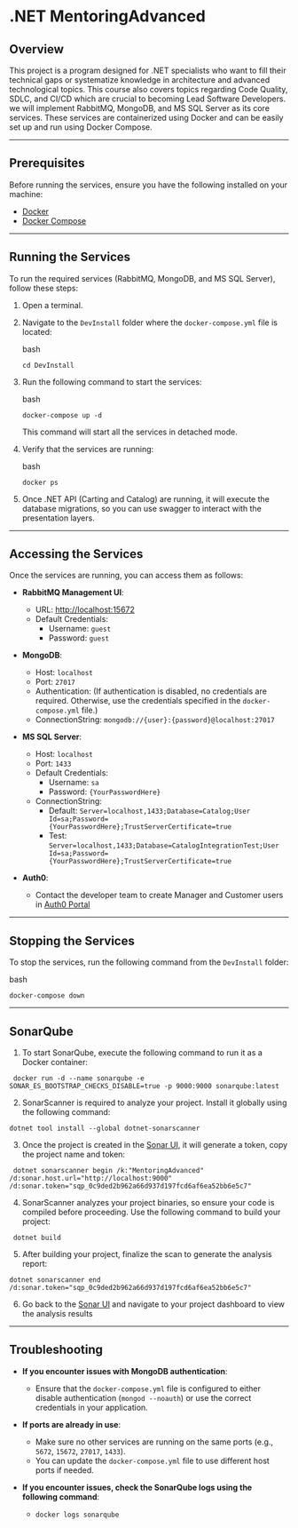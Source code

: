 # .NET MentoringAdvanced

## Overview

This project is a program designed for .NET specialists who want to fill their technical gaps or systematize knowledge in architecture and advanced technological topics. This course also covers topics regarding Code Quality, SDLC, and CI/CD which are crucial to becoming Lead Software Developers. we will implement RabbitMQ, MongoDB, and MS SQL Server as its core services. These services are containerized using Docker and can be easily set up and run using Docker Compose.

---

## Prerequisites

Before running the services, ensure you have the following installed on your machine:

-   [Docker](https://www.docker.com/get-started)
-   [Docker Compose](https://docs.docker.com/compose/install/)

---

## Running the Services

To run the required services (RabbitMQ, MongoDB, and MS SQL Server), follow these steps:

1.  Open a terminal.
2.  Navigate to the `DevInstall` folder where the `docker-compose.yml` file is located:

    bash

    ```
    cd DevInstall
    ```

3.  Run the following command to start the services:

    bash

    ```
    docker-compose up -d
    ```

    This command will start all the services in detached mode.

4.  Verify that the services are running:

    bash

    ```
    docker ps
    ```

5.  Once .NET API (Carting and Catalog) are running, it will execute the database migrations, so you can use swagger to interact with the presentation layers.

---

## Accessing the Services

Once the services are running, you can access them as follows:

-   **RabbitMQ Management UI**:

    -   URL: [http://localhost:15672](http://localhost:15672/)
    -   Default Credentials:
        -   Username: `guest`
        -   Password: `guest`

-   **MongoDB**:

    -   Host: `localhost`
    -   Port: `27017`
    -   Authentication: (If authentication is disabled, no credentials are required. Otherwise, use the credentials specified in the `docker-compose.yml` file.)
    -   ConnectionString: `mongodb://{user}:{password}@localhost:27017`

-   **MS SQL Server**:

    -   Host: `localhost`
    -   Port: `1433`
    -   Default Credentials:
        -   Username: `sa`
        -   Password: `{YourPasswordHere}`
    -   ConnectionString:
        -   Default: `Server=localhost,1433;Database=Catalog;User Id=sa;Password={YourPasswordHere};TrustServerCertificate=true`
        -   Test: `Server=localhost,1433;Database=CatalogIntegrationTest;User Id=sa;Password={YourPasswordHere};TrustServerCertificate=true`

-   **Auth0**:
    -   Contact the developer team to create Manager and Customer users in [Auth0 Portal](https://dev-5tqrr085ocpf71db.us.auth0.com/)

---

## Stopping the Services

To stop the services, run the following command from the `DevInstall` folder:

bash

```
docker-compose down
```

---

## SonarQube

1. To start SonarQube, execute the following command to run it as a Docker container:

```
 docker run -d --name sonarqube -e SONAR_ES_BOOTSTRAP_CHECKS_DISABLE=true -p 9000:9000 sonarqube:latest
```

2. SonarScanner is required to analyze your project. Install it globally using the following command:

```
dotnet tool install --global dotnet-sonarscanner
```

3. Once the project is created in the [Sonar UI](http://localhost:9000), it will generate a token, copy the project name and token:

```
 dotnet sonarscanner begin /k:"MentoringAdvanced" /d:sonar.host.url="http://localhost:9000"  /d:sonar.token="sqp_0c9ded2b962a66d937d197fcd6af6ea52bb6e5c7"
```

4. SonarScanner analyzes your project binaries, so ensure your code is compiled before proceeding. Use the following command to build your project:

```
 dotnet build
```

5.  After building your project, finalize the scan to generate the analysis report:

```
dotnet sonarscanner end /d:sonar.token="sqp_0c9ded2b962a66d937d197fcd6af6ea52bb6e5c7"
```

6. Go back to the [Sonar UI](http://localhost:9000) and navigate to your project dashboard to view the analysis results

---

## Troubleshooting

-   **If you encounter issues with MongoDB authentication**:

    -   Ensure that the `docker-compose.yml` file is configured to either disable authentication (`mongod --noauth`) or use the correct credentials in your application.

-   **If ports are already in use**:

    -   Make sure no other services are running on the same ports (e.g., `5672`, `15672`, `27017`, `1433`).
    -   You can update the `docker-compose.yml` file to use different host ports if needed.

-   **If you encounter issues, check the SonarQube logs using the following command**:

    -   `docker logs sonarqube`
